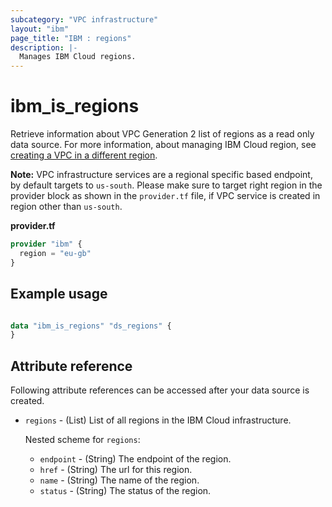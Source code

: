 ```yaml
---
subcategory: "VPC infrastructure"
layout: "ibm"
page_title: "IBM : regions"
description: |-
  Manages IBM Cloud regions.
---
```


# ibm_is_regions
Retrieve information about VPC Generation 2 list of regions as a read only data source. For more information, about managing IBM Cloud region, see [creating a VPC in a different region](https://cloud.ibm.com/docs/vpc?topic=vpc-creating-a-vpc-in-a-different-region).

**Note:** 
VPC infrastructure services are a regional specific based endpoint, by default targets to `us-south`. Please make sure to target right region in the provider block as shown in the `provider.tf` file, if VPC service is created in region other than `us-south`.

**provider.tf**

```terraform
provider "ibm" {
  region = "eu-gb"
}
```

## Example usage

```terraform

data "ibm_is_regions" "ds_regions" {
}

```



## Attribute reference
Following attribute references can be accessed after your data source is created.

- `regions` - (List) List of all regions in the IBM Cloud infrastructure.

  Nested scheme for `regions`:
    - `endpoint` - (String) The endpoint of the region.
    - `href` - (String) The url for this region.
    - `name` - (String) The name of the region.
    - `status` - (String) The status of the region.
